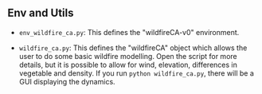 ## Env and Utils

- `env_wildfire_ca.py`: This defines the "wildfireCA-v0" environment. 

- `wildfire_ca.py`: This defines the "wildfireCA" object which allows the user to do some basic wildfire modelling. Open the script for more details, but it is possible to allow for wind, elevation, differences in vegetable and density. If you run `python wildfire_ca.py`, there will be a GUI displaying the dynamics. 
